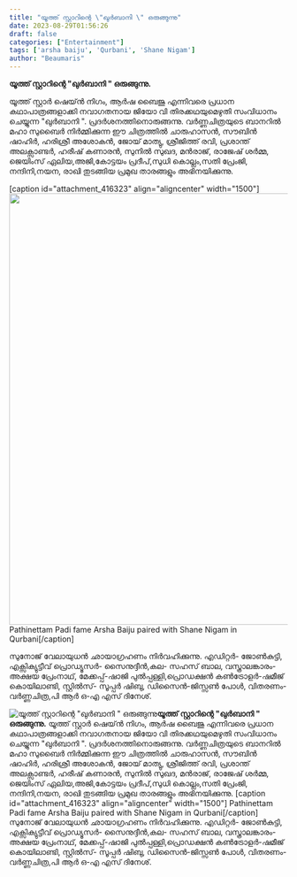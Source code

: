 ```yaml
---
title: "യൂത്ത് സ്റ്റാറിന്റെ \"ഖുർബാനി \" ഒരുങ്ങുന്നു"
date: 2023-08-29T01:56:26
draft: false
categories: ["Entertainment"]
tags: ['arsha baiju', 'Qurbani', 'Shane Nigam']
author: "Beaumaris"
---
```


<strong>യൂത്ത് സ്റ്റാറിന്റെ "ഖുർബാനി " ഒരുങ്ങുന്നു.</strong>

യൂത്ത് സ്റ്റാർ ഷെയ്ൻ നിഗം, ആർഷ ബൈജു എന്നിവരെ പ്രധാന കഥാപാത്രങ്ങളാക്കി നവാഗതനായ ജിയോ വി തിരക്കഥയുമെഴുതി സംവിധാനം ചെയ്യുന്ന "ഖുർബാനി ". പ്രദർശനത്തിനൊരുങ്ങന്നു. വർണ്ണചിത്രയുടെ ബാനറിൽ മഹാ സുബൈർ നിർമ്മിക്കുന്ന ഈ ചിത്രത്തിൽ ചാരുഹാസൻ, സൗബിൻ ഷാഹിർ, ഹരിശ്രീ അശോകൻ, ജോയ് മാത്യു, ശ്രീജിത്ത് രവി, പ്രശാന്ത് അലക്സാണ്ടർ, ഹരീഷ് കണാരൻ, സുനിൽ സുഖദ, മൻരാജ്, രാജേഷ് ശർമ്മ, ജെയിംസ് ഏലിയ,അജി,കോട്ടയം പ്രദീപ്,സുധി കൊല്ലം,സതി പ്രേംജി, നന്ദിനി,നയന, രാഖി തുടങ്ങിയ പ്രമുഖ താരങ്ങളും അഭിനയിക്കുന്നു.

[caption id="attachment_416323" align="aligncenter" width="1500"]<img class="size-full wp-image-416323" src="https://cdn.boolokam.com/articles/2023/08/s-1.jpg" alt="" width="1500" height="780" /> Pathinettam Padi fame Arsha Baiju paired with Shane Nigam in Qurbani[/caption]

സുനോജ് വേലായുധൻ ഛായാഗ്രഹണം നിർവഹിക്കുന്നു. എഡിറ്റര്‍- ജോണ്‍കുട്ടി, എക്സിക്യുട്ടീവ് പ്രൊഡ്യൂസര്‍- സൈനുദ്ദീന്‍,കല- സഹസ് ബാല, വസ്ത്രാലങ്കാരം- അക്ഷയ പ്രേംനാഥ്, മേക്കപ്പ്-ഷാജി പുൽപ്പള്ളി,പ്രൊഡക്ഷൻ കൺട്രോളർ-ഷമീജ് കൊയിലാണ്ടി, സ്റ്റില്‍സ്- സൂപ്പര്‍ ഷിബു, ഡിസൈന്‍-ജിസ്സൺ പോള്‍, വിതരണം- വര്‍ണ്ണചിത്ര,പി ആർ ഒ-എ എസ് ദിനേശ്.


![യൂത്ത് സ്റ്റാറിന്റെ "ഖുർബാനി " ഒരുങ്ങുന്നു](https://cdn.boolokam.com/articles/2023/08/s-1.jpg)**യൂത്ത് സ്റ്റാറിന്റെ "ഖുർബാനി " ഒരുങ്ങുന്നു.** യൂത്ത് സ്റ്റാർ ഷെയ്ൻ നിഗം, ആർഷ ബൈജു എന്നിവരെ പ്രധാന കഥാപാത്രങ്ങളാക്കി നവാഗതനായ ജിയോ വി തിരക്കഥയുമെഴുതി സംവിധാനം ചെയ്യുന്ന "ഖുർബാനി ". പ്രദർശനത്തിനൊരുങ്ങന്നു. വർണ്ണചിത്രയുടെ ബാനറിൽ മഹാ സുബൈർ നിർമ്മിക്കുന്ന ഈ ചിത്രത്തിൽ ചാരുഹാസൻ, സൗബിൻ ഷാഹിർ, ഹരിശ്രീ അശോകൻ, ജോയ് മാത്യു, ശ്രീജിത്ത് രവി, പ്രശാന്ത് അലക്സാണ്ടർ, ഹരീഷ് കണാരൻ, സുനിൽ സുഖദ, മൻരാജ്, രാജേഷ് ശർമ്മ, ജെയിംസ് ഏലിയ,അജി,കോട്ടയം പ്രദീപ്,സുധി കൊല്ലം,സതി പ്രേംജി, നന്ദിനി,നയന, രാഖി തുടങ്ങിയ പ്രമുഖ താരങ്ങളും അഭിനയിക്കുന്നു. [caption id="attachment_416323" align="aligncenter" width="1500"] Pathinettam Padi fame Arsha Baiju paired with Shane Nigam in Qurbani[/caption] സുനോജ് വേലായുധൻ ഛായാഗ്രഹണം നിർവഹിക്കുന്നു. എഡിറ്റര്‍- ജോണ്‍കുട്ടി, എക്സിക്യുട്ടീവ് പ്രൊഡ്യൂസര്‍- സൈനുദ്ദീന്‍,കല- സഹസ് ബാല, വസ്ത്രാലങ്കാരം- അക്ഷയ പ്രേംനാഥ്, മേക്കപ്പ്-ഷാജി പുൽപ്പള്ളി,പ്രൊഡക്ഷൻ കൺട്രോളർ-ഷമീജ് കൊയിലാണ്ടി, സ്റ്റില്‍സ്- സൂപ്പര്‍ ഷിബു, ഡിസൈന്‍-ജിസ്സൺ പോള്‍, വിതരണം- വര്‍ണ്ണചിത്ര,പി ആർ ഒ-എ എസ് ദിനേശ്.
